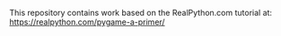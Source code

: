 This repository contains work based on the RealPython.com tutorial at: https://realpython.com/pygame-a-primer/
